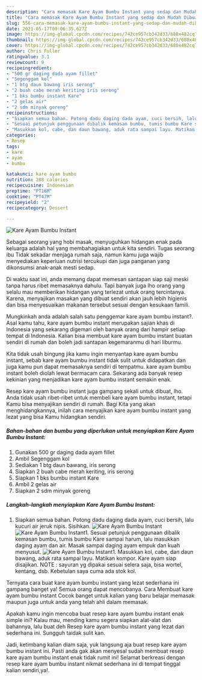```yaml
---
description: "Cara memasak Kare Ayam Bumbu Instant yang sedap dan Mudah Dibuat"
title: "Cara memasak Kare Ayam Bumbu Instant yang sedap dan Mudah Dibuat"
slug: 556-cara-memasak-kare-ayam-bumbu-instant-yang-sedap-dan-mudah-dibuat
date: 2021-05-17T09:06:35.627Z
image: https://img-global.cpcdn.com/recipes/742ce957cb342d33/680x482cq70/kare-ayam-bumbu-instant-foto-resep-utama.jpg
thumbnail: https://img-global.cpcdn.com/recipes/742ce957cb342d33/680x482cq70/kare-ayam-bumbu-instant-foto-resep-utama.jpg
cover: https://img-global.cpcdn.com/recipes/742ce957cb342d33/680x482cq70/kare-ayam-bumbu-instant-foto-resep-utama.jpg
author: Chris Fuller
ratingvalue: 3.1
reviewcount: 9
recipeingredient:
- "500 gr daging dada ayam fillet"
- "Segenggam kol"
- "1 btg daun bawang iris serong"
- "2 buah cabe merah keriting iris serong"
- "1 bks bumbu instant Kare"
- "2 gelas air"
- "2 sdm minyak goreng"
recipeinstructions:
- "Siapkan semua bahan. Potong dadu daging dada ayam, cuci bersih, lalu kucuri air jeruk nipis. Sisihkan."
- "Sesuai petunjuk penggunaan dibalik kemasan bumbu, tumis bumbu Kare sampai harum, lalu masukkan daging ayam dan air. Masak sampai daging ayam empuk dan kuah menyusut."
- "Masukkan kol, cabe, dan daun bawang, aduk rata sampai layu. Matikan kompor. Kare ayam siap disajikan. NOTE : sayuran yg dipakai sesuai selera saja, bisa wortel, kentang, dsb. Kebetulan saya cuma ada stok kol."
categories:
- Resep
tags:
- kare
- ayam
- bumbu

katakunci: kare ayam bumbu 
nutrition: 288 calories
recipecuisine: Indonesian
preptime: "PT16M"
cooktime: "PT47M"
recipeyield: "2"
recipecategory: Dessert

---
```



![Kare Ayam Bumbu Instant](https://img-global.cpcdn.com/recipes/742ce957cb342d33/680x482cq70/kare-ayam-bumbu-instant-foto-resep-utama.jpg)

Sebagai seorang yang hobi masak, menyuguhkan hidangan enak pada keluarga adalah hal yang membahagiakan untuk kita sendiri. Tugas seorang ibu Tidak sekadar menjaga rumah saja, namun kamu juga wajib menyediakan keperluan nutrisi tercukupi dan juga panganan yang dikonsumsi anak-anak mesti sedap.

Di waktu  saat ini, anda memang dapat memesan santapan siap saji meski tanpa harus ribet memasaknya dahulu. Tapi banyak juga lho orang yang selalu mau memberikan hidangan yang terlezat untuk orang tercintanya. Karena, menyajikan masakan yang dibuat sendiri akan jauh lebih higienis dan bisa menyesuaikan makanan tersebut sesuai dengan kesukaan famili. 



Mungkinkah anda adalah salah satu penggemar kare ayam bumbu instant?. Asal kamu tahu, kare ayam bumbu instant merupakan sajian khas di Indonesia yang sekarang digemari oleh banyak orang dari hampir setiap tempat di Indonesia. Kalian bisa membuat kare ayam bumbu instant buatan sendiri di rumah dan boleh jadi santapan kegemaranmu di hari liburmu.

Kita tidak usah bingung jika kamu ingin menyantap kare ayam bumbu instant, sebab kare ayam bumbu instant tidak sulit untuk didapatkan dan juga kamu pun dapat memasaknya sendiri di tempatmu. kare ayam bumbu instant boleh diolah lewat bermacam cara. Sekarang ada banyak resep kekinian yang menjadikan kare ayam bumbu instant semakin enak.

Resep kare ayam bumbu instant juga gampang sekali untuk dibuat, lho. Anda tidak usah ribet-ribet untuk membeli kare ayam bumbu instant, tetapi Kamu bisa menyajikan sendiri di rumah. Bagi Kita yang akan menghidangkannya, inilah cara menyajikan kare ayam bumbu instant yang lezat yang bisa Kamu hidangkan sendiri.

<!--inarticleads1-->

##### Bahan-bahan dan bumbu yang diperlukan untuk menyiapkan Kare Ayam Bumbu Instant:

1. Gunakan 500 gr daging dada ayam fillet
1. Ambil Segenggam kol
1. Sediakan 1 btg daun bawang, iris serong
1. Siapkan 2 buah cabe merah keriting, iris serong
1. Siapkan 1 bks bumbu instant Kare
1. Ambil 2 gelas air
1. Siapkan 2 sdm minyak goreng




<!--inarticleads2-->

##### Langkah-langkah menyiapkan Kare Ayam Bumbu Instant:

1. Siapkan semua bahan. Potong dadu daging dada ayam, cuci bersih, lalu kucuri air jeruk nipis. Sisihkan.
<img src="https://img-global.cpcdn.com/steps/2e723128f6c27ce5/160x128cq70/kare-ayam-bumbu-instant-langkah-memasak-1-foto.jpg" alt="Kare Ayam Bumbu Instant"><img src="https://img-global.cpcdn.com/steps/7a2d5aae388752c9/160x128cq70/kare-ayam-bumbu-instant-langkah-memasak-1-foto.jpg" alt="Kare Ayam Bumbu Instant">1. Sesuai petunjuk penggunaan dibalik kemasan bumbu, tumis bumbu Kare sampai harum, lalu masukkan daging ayam dan air. Masak sampai daging ayam empuk dan kuah menyusut.
<img src="https://img-global.cpcdn.com/steps/f69a41f131ec043c/160x128cq70/kare-ayam-bumbu-instant-langkah-memasak-2-foto.jpg" alt="Kare Ayam Bumbu Instant">1. Masukkan kol, cabe, dan daun bawang, aduk rata sampai layu. Matikan kompor. Kare ayam siap disajikan. NOTE : sayuran yg dipakai sesuai selera saja, bisa wortel, kentang, dsb. Kebetulan saya cuma ada stok kol.




Ternyata cara buat kare ayam bumbu instant yang lezat sederhana ini gampang banget ya! Semua orang dapat mencobanya. Cara Membuat kare ayam bumbu instant Cocok banget untuk kalian yang baru belajar memasak maupun juga untuk anda yang telah ahli dalam memasak.

Apakah kamu ingin mencoba buat resep kare ayam bumbu instant enak simple ini? Kalau mau, mending kamu segera siapkan alat-alat dan bahannya, lalu buat deh Resep kare ayam bumbu instant yang lezat dan sederhana ini. Sungguh taidak sulit kan. 

Jadi, ketimbang kalian diam saja, yuk langsung aja buat resep kare ayam bumbu instant ini. Pasti anda gak akan menyesal sudah membuat resep kare ayam bumbu instant enak tidak rumit ini! Selamat berkreasi dengan resep kare ayam bumbu instant nikmat sederhana ini di tempat tinggal kalian sendiri,ya!.

